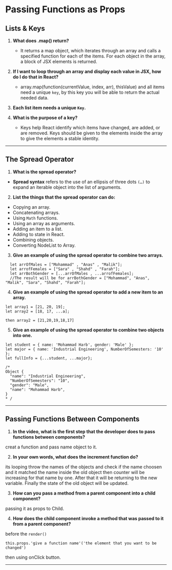 # **Passing Functions as Props**

## Lists & Keys

1. **What does .map() return?**

   * It returns a map object, which iterates through an array and calls a specified function for each of the items. For each object in the array, a block of JSX elements is returned.

2. **If I want to loop through an array and display each value in JSX, how do I do that in React?**
   * array.map(function(currentValue, index, arr), thisValue) and all items need a unique `key`, by this key you will be able to return the actual needed data.

3. **Each list item needs a unique `Key`.**

4. **What is the purpose of a key?**
   * Keys help React identify which items have changed, are added, or are removed. Keys should be given to the elements inside the array to give the elements a stable identity.

***

## The Spread Operator

1. **What is the spread operator?**

* **Spread syntax** refers to the use of an ellipsis of three dots `(…)` to expand an iterable object into the list of arguments.

2. **List the things that the spread operator can do:**

* Copying an array.
* Concatenating arrays.
* Using `Math` functions.
* Using an array as arguments.
* Adding an item to a list.
* Adding to state in React.
* Combining objects.
* Converting NodeList to Array.

3. **Give an example of using the spread operator to combine two arrays.**

```
  let arrOfMales = ["Mohammad" , "Anas" , "Malik"];
  let arrofFemales = ["Sara" , "Shahd" , "Farah"];
  let arrBothGender = [...arrOfMales , ...arrofFemales];
  //The result will be for arrBothGender = ["Mohammad", "Anas", "Malik", "Sara", "Shahd", "Farah"];
```

4. **Give an example of using the spread operator to add a new item to an array.**

```
let array1 = [21, 20, 19];
let array2 = [18, 17, ...a]; 
```

```
then array2 = [21,20,19,18,17]
```

5. **Give an example of using the spread operator to combine two objects into one.**

```
let student = { name: 'Mohammad Harb', gender: 'Male' };
let major = { name: 'Industrial Engineering', NumberOfSemesters: '10' };
let fullInfo = {...student, ...major};

/*
Object {
  "name": "Industrial Engineering",
  "NumberOfSemesters": "10",
  "gender": "Male",
  "name": "Mohammad Harb",
}
* /
```

***

## Passing Functions Between Components

1. **In the video, what is the first step that the developer does to pass functions between components?**

creat a function and pass name object to it.

2. **In your own words, what does the increment function do?**

its looping throw the names of the objects and check if the name choosen and it matched the name inside the old object then counter will be increasing for that name by one. After that it will be returning to the new variable. Finally the state of the old object will be updated.

3. **How can you pass a method from a parent component into a child component?**

passing it as props to Child.

4. **How does the child component invoke a method that was passed to it from a parent component?**

before the `render()`

```
this.props.'give a function name'('the element that you want to be changed')
```

then using onClick button.

***
